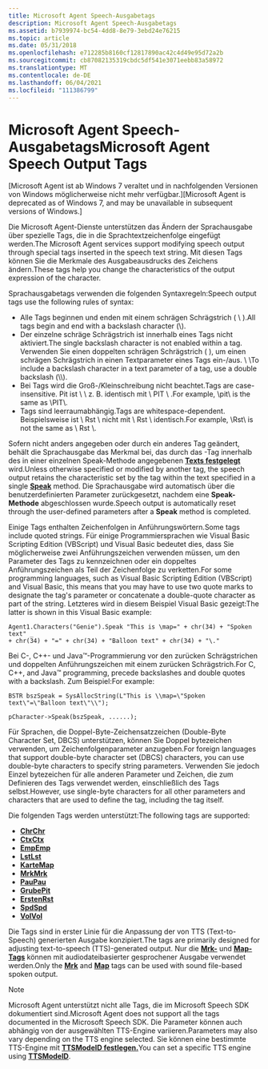 ```yaml
---
title: Microsoft Agent Speech-Ausgabetags
description: Microsoft Agent Speech-Ausgabetags
ms.assetid: b7939974-bc54-4dd8-8e79-3ebd24e76215
ms.topic: article
ms.date: 05/31/2018
ms.openlocfilehash: e712285b8160cf12817890ac42c4d49e95d72a2b
ms.sourcegitcommit: cb87082135319cbdc5df541e3071eebb83a58972
ms.translationtype: MT
ms.contentlocale: de-DE
ms.lasthandoff: 06/04/2021
ms.locfileid: "111386799"
---
```

# <a name="microsoft-agent-speech-output-tags"></a><span data-ttu-id="e83c1-103">Microsoft Agent Speech-Ausgabetags</span><span class="sxs-lookup"><span data-stu-id="e83c1-103">Microsoft Agent Speech Output Tags</span></span>

<span data-ttu-id="e83c1-104">\[Microsoft Agent ist ab Windows 7 veraltet und in nachfolgenden Versionen von Windows möglicherweise nicht mehr verfügbar.\]</span><span class="sxs-lookup"><span data-stu-id="e83c1-104">\[Microsoft Agent is deprecated as of Windows 7, and may be unavailable in subsequent versions of Windows.\]</span></span>

<span data-ttu-id="e83c1-105">Die Microsoft Agent-Dienste unterstützen das Ändern der Sprachausgabe über spezielle Tags, die in die Sprachtextzeichenfolge eingefügt werden.</span><span class="sxs-lookup"><span data-stu-id="e83c1-105">The Microsoft Agent services support modifying speech output through special tags inserted in the speech text string.</span></span> <span data-ttu-id="e83c1-106">Mit diesen Tags können Sie die Merkmale des Ausgabeausdrucks des Zeichens ändern.</span><span class="sxs-lookup"><span data-stu-id="e83c1-106">These tags help you change the characteristics of the output expression of the character.</span></span>

<span data-ttu-id="e83c1-107">Sprachausgabetags verwenden die folgenden Syntaxregeln:</span><span class="sxs-lookup"><span data-stu-id="e83c1-107">Speech output tags use the following rules of syntax:</span></span>

-   <span data-ttu-id="e83c1-108">Alle Tags beginnen und enden mit einem schrägen Schrägstrich ( \\ ).</span><span class="sxs-lookup"><span data-stu-id="e83c1-108">All tags begin and end with a backslash character (\\).</span></span>
-   <span data-ttu-id="e83c1-109">Der einzelne schräge Schrägstrich ist innerhalb eines Tags nicht aktiviert.</span><span class="sxs-lookup"><span data-stu-id="e83c1-109">The single backslash character is not enabled within a tag.</span></span> <span data-ttu-id="e83c1-110">Verwenden Sie einen doppelten schrägen Schrägstrich ( ), um einen schrägen Schrägstrich in einen Textparameter eines Tags ein-/aus. \\ \\</span><span class="sxs-lookup"><span data-stu-id="e83c1-110">To include a backslash character in a text parameter of a tag, use a double backslash (\\\\).</span></span>
-   <span data-ttu-id="e83c1-111">Bei Tags wird die Groß-/Kleinschreibung nicht beachtet.</span><span class="sxs-lookup"><span data-stu-id="e83c1-111">Tags are case-insensitive.</span></span> <span data-ttu-id="e83c1-112">Pit ist \\ \\ z. B. identisch mit \\ PIT \\ .</span><span class="sxs-lookup"><span data-stu-id="e83c1-112">For example, \\pit\\ is the same as \\PIT\\.</span></span>
-   <span data-ttu-id="e83c1-113">Tags sind leerraumabhängig.</span><span class="sxs-lookup"><span data-stu-id="e83c1-113">Tags are whitespace-dependent.</span></span> <span data-ttu-id="e83c1-114">Beispielsweise ist \\ Rst \\ nicht mit \\ Rst \\ identisch.</span><span class="sxs-lookup"><span data-stu-id="e83c1-114">For example, \\Rst\\ is not the same as \\ Rst \\.</span></span>

<span data-ttu-id="e83c1-115">Sofern nicht anders angegeben oder durch ein anderes Tag geändert, behält die Sprachausgabe das Merkmal bei, das durch das -Tag innerhalb des in einer einzelnen Speak-Methode angegebenen [**Texts festgelegt**](speak-method.md) wird.</span><span class="sxs-lookup"><span data-stu-id="e83c1-115">Unless otherwise specified or modified by another tag, the speech output retains the characteristic set by the tag within the text specified in a single [**Speak**](speak-method.md) method.</span></span> <span data-ttu-id="e83c1-116">Die Sprachausgabe wird automatisch über die benutzerdefinierten Parameter zurückgesetzt, nachdem eine **Speak-Methode** abgeschlossen wurde.</span><span class="sxs-lookup"><span data-stu-id="e83c1-116">Speech output is automatically reset through the user-defined parameters after a **Speak** method is completed.</span></span>

<span data-ttu-id="e83c1-117">Einige Tags enthalten Zeichenfolgen in Anführungswörtern.</span><span class="sxs-lookup"><span data-stu-id="e83c1-117">Some tags include quoted strings.</span></span> <span data-ttu-id="e83c1-118">Für einige Programmiersprachen wie Visual Basic Scripting Edition (VBScript) und Visual Basic bedeutet dies, dass Sie möglicherweise zwei Anführungszeichen verwenden müssen, um den Parameter des Tags zu kennzeichnen oder ein doppeltes Anführungszeichen als Teil der Zeichenfolge zu verketten.</span><span class="sxs-lookup"><span data-stu-id="e83c1-118">For some programming languages, such as Visual Basic Scripting Edition (VBScript) and Visual Basic, this means that you may have to use two quote marks to designate the tag's parameter or concatenate a double-quote character as part of the string.</span></span> <span data-ttu-id="e83c1-119">Letzteres wird in diesem Beispiel Visual Basic gezeigt:</span><span class="sxs-lookup"><span data-stu-id="e83c1-119">The latter is shown in this Visual Basic example:</span></span>


```
Agent1.Characters("Genie").Speak "This is \map=" + chr(34) + "Spoken text" _
+ chr(34) + "=" + chr(34) + "Balloon text" + chr(34) + "\."
```



<span data-ttu-id="e83c1-120">Bei C-, C++- und Java™-Programmierung vor den zurücken Schrägstrichen und doppelten Anführungszeichen mit einem zurücken Schrägstrich.</span><span class="sxs-lookup"><span data-stu-id="e83c1-120">For C, C++, and Java™ programming, precede backslashes and double quotes with a backslash.</span></span> <span data-ttu-id="e83c1-121">Zum Beispiel:</span><span class="sxs-lookup"><span data-stu-id="e83c1-121">For example:</span></span>


```
BSTR bszSpeak = SysAllocString(L"This is \\map=\"Spoken text\"=\"Balloon text\"\\");

pCharacter->Speak(bszSpeak, ......);
```



<span data-ttu-id="e83c1-122">Für Sprachen, die Doppel-Byte-Zeichensatzzeichen (Double-Byte Character Set, DBCS) unterstützen, können Sie Doppel bytezeichen verwenden, um Zeichenfolgenparameter anzugeben.</span><span class="sxs-lookup"><span data-stu-id="e83c1-122">For foreign languages that support double-byte character set (DBCS) characters, you can use double-byte characters to specify string parameters.</span></span> <span data-ttu-id="e83c1-123">Verwenden Sie jedoch Einzel bytezeichen für alle anderen Parameter und Zeichen, die zum Definieren des Tags verwendet werden, einschließlich des Tags selbst.</span><span class="sxs-lookup"><span data-stu-id="e83c1-123">However, use single-byte characters for all other parameters and characters that are used to define the tag, including the tag itself.</span></span>

<span data-ttu-id="e83c1-124">Die folgenden Tags werden unterstützt:</span><span class="sxs-lookup"><span data-stu-id="e83c1-124">The following tags are supported:</span></span>

-   [<span data-ttu-id="e83c1-125">**Chr**</span><span class="sxs-lookup"><span data-stu-id="e83c1-125">**Chr**</span></span>](chr-tag.md)
-   [<span data-ttu-id="e83c1-126">**Ctx**</span><span class="sxs-lookup"><span data-stu-id="e83c1-126">**Ctx**</span></span>](ctx-tag.md)
-   [<span data-ttu-id="e83c1-127">**Emp**</span><span class="sxs-lookup"><span data-stu-id="e83c1-127">**Emp**</span></span>](emp-tag.md)
-   [<span data-ttu-id="e83c1-128">**Lst**</span><span class="sxs-lookup"><span data-stu-id="e83c1-128">**Lst**</span></span>](lst-tag.md)
-   [<span data-ttu-id="e83c1-129">**Karte**</span><span class="sxs-lookup"><span data-stu-id="e83c1-129">**Map**</span></span>](map-tag.md)
-   [<span data-ttu-id="e83c1-130">**Mrk**</span><span class="sxs-lookup"><span data-stu-id="e83c1-130">**Mrk**</span></span>](mrk-tag.md)
-   [<span data-ttu-id="e83c1-131">**Pau**</span><span class="sxs-lookup"><span data-stu-id="e83c1-131">**Pau**</span></span>](pau-tag.md)
-   [<span data-ttu-id="e83c1-132">**Grube**</span><span class="sxs-lookup"><span data-stu-id="e83c1-132">**Pit**</span></span>](pit-tag.md)
-   [<span data-ttu-id="e83c1-133">**Ersten**</span><span class="sxs-lookup"><span data-stu-id="e83c1-133">**Rst**</span></span>](rst-tag.md)
-   [<span data-ttu-id="e83c1-134">**Spd**</span><span class="sxs-lookup"><span data-stu-id="e83c1-134">**Spd**</span></span>](spd-tag.md)
-   [<span data-ttu-id="e83c1-135">**Vol**</span><span class="sxs-lookup"><span data-stu-id="e83c1-135">**Vol**</span></span>](vol-tag.md)

<span data-ttu-id="e83c1-136">Die Tags sind in erster Linie für die Anpassung der von TTS (Text-to-Speech) generierten Ausgabe konzipiert.</span><span class="sxs-lookup"><span data-stu-id="e83c1-136">The tags are primarily designed for adjusting text-to-speech (TTS)-generated output.</span></span> <span data-ttu-id="e83c1-137">Nur die [**Mrk-**](mrk-tag.md) und [**Map-Tags**](map-tag.md) können mit audiodateibasierter gesprochener Ausgabe verwendet werden.</span><span class="sxs-lookup"><span data-stu-id="e83c1-137">Only the [**Mrk**](mrk-tag.md) and [**Map**](map-tag.md) tags can be used with sound file-based spoken output.</span></span>

> [!Note]  
> <span data-ttu-id="e83c1-138">Microsoft Agent unterstützt nicht alle Tags, die im Microsoft Speech SDK dokumentiert sind.</span><span class="sxs-lookup"><span data-stu-id="e83c1-138">Microsoft Agent does not support all the tags documented in the Microsoft Speech SDK.</span></span> <span data-ttu-id="e83c1-139">Die Parameter können auch abhängig von der ausgewählten TTS-Engine variieren.</span><span class="sxs-lookup"><span data-stu-id="e83c1-139">Parameters may also vary depending on the TTS engine selected.</span></span> <span data-ttu-id="e83c1-140">Sie können eine bestimmte TTS-Engine mit [**TTSModeID festlegen.**](ttsmodeid-property.md)</span><span class="sxs-lookup"><span data-stu-id="e83c1-140">You can set a specific TTS engine using [**TTSModeID**](ttsmodeid-property.md).</span></span>

 

 

 




